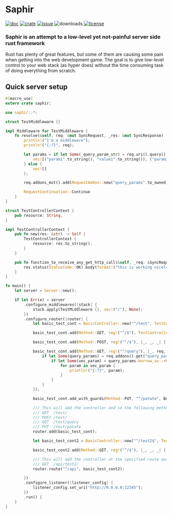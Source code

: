 # Saphir
[![doc](https://docs.rs/saphir/badge.svg)](https://docs.rs/saphir/)
[![crate](https://img.shields.io/crates/v/saphir.svg)](https://crates.io/crates/saphir)
[![issue](https://img.shields.io/github/issues/richerarc/saphir.svg)](https://github.com/richerarc/saphir/issues)
![downloads](https://img.shields.io/crates/d/saphir.svg)
[![license](https://img.shields.io/crates/l/saphir.svg)](https://github.com/richerarc/saphir/blob/master/LICENSE)

### Saphir is an attempt to a low-level yet not-painful server side rust framework
Rust has plenty of great features, but some of them are causing some pain when getting into the web development game. The goal is to give low-level control to your web stack (as hyper does) without the time consuming task of doing everything from scratch.

## Quick server setup
```rust
#[macro_use]
extern crate saphir;

use saphir::*;

struct TestMiddleware {}

impl Middleware for TestMiddleware {
    fn resolve(&self, req: &mut SyncRequest, _res: &mut SyncResponse) -> RequestContinuation {
        println!("I'm a middleware");
        println!("{:?}", req);

        let params = if let Some(_query_param_str) = req.uri().query() {
            vec![("param1".to_string(), "value1".to_string()), ("param2".to_string(), "value2".to_string())]
        } else {
            vec![]
        };

        req.addons_mut().add(RequestAddon::new("query_params".to_owned(), params));

        RequestContinuation::Continue
    }
}

struct TestControllerContext {
    pub resource: String,
}

impl TestControllerContext {
    pub fn new(res: &str) -> Self {
        TestControllerContext {
            resource: res.to_string(),
        }
    }

    pub fn function_to_receive_any_get_http_call(&self, _req: &SyncRequest, res: &mut SyncResponse) {
        res.status(StatusCode::OK).body(format!("this is working nicely!\r\n the context string is : {}", self.resource));
    }
}

fn main() {
    let server = Server::new();

    if let Err(e) = server
        .configure_middlewares(|stack| {
            stack.apply(TestMiddleware {}, vec!("/"), None);
        })
        .configure_router(|router| {
            let basic_test_cont = BasicController::new("^/test", TestControllerContext::new("this is a private resource"));

            basic_test_cont.add(Method::GET, reg!("^/$"), TestControllerContext::function_to_receive_any_get_http_call);

            basic_test_cont.add(Method::POST, reg!("^/$"), |_, _, _| { println!("this was a post request") });

            basic_test_cont.add(Method::GET, reg!("^/query"), |_, req, _| {
                if let Some(query_params) = req.addons().get("query_params") {
                    if let Some(vec_param) = query_params.borrow_as::<Vec<(String, String)>>() {
                        for param in vec_param {
                            println!("{:?}", param);
                        }
                    }
                }
            });

            basic_test_cont.add_with_guards(Method::PUT, "^/patate", BodyGuard.into(), |_,_,_| {println!("this is only reachable if the request has a body")});

            /// This will add the controller and so the following method+route will be valid
            /// GET  /test/
            /// POST /test/
            /// GET  /test/query
            /// PUT  /test/patate
            router.add(basic_test_cont);

            let basic_test_cont2 = BasicController::new("^/test2$", TestControllerContext::new("this is a second private resource"));

            basic_test_cont2.add(Method::GET, reg!("^/$"), |_, _, _| { println!("this was a get request handled by the second controller") });

            /// This will add the controller at the specified route and so the following method+route will be valid
            /// GET  /api/test2/
            router.route("^/api", basic_test_cont2);

        })
        .configure_listener(|listener_config| {
            listener_config.set_uri("http://0.0.0.0:12345");
        })
        .run() {
    }
}
```
